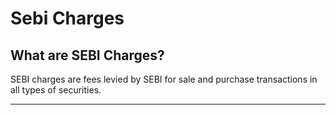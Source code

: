 # Sebi Charges

## What are SEBI Charges?

SEBI charges are fees levied by SEBI for sale and purchase transactions in all types of securities.

---

